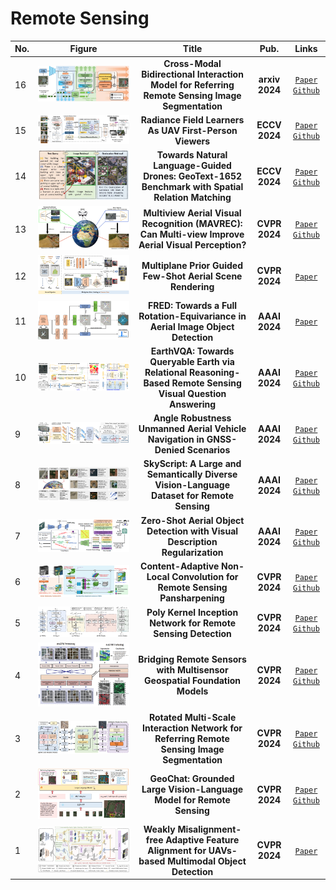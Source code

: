 # Remote Sensing

|No.   |Figure   |Title   |Pub.  |Links|
|-----|:-----:|:-----:|:-----:|:---:|  
|16|![crobim](IM/crobim.png)|__Cross-Modal Bidirectional Interaction Model for Referring Remote Sensing Image Segmentation__|__arxiv 2024__|[`Paper`](https://arxiv.org/pdf/2410.08613v1) [`Github`](https://github.com/HIT-SIRS/CroBIM)| 
|15|![FPV-NeRF](IM/FPV_nerf.png)|__Radiance Field Learners As UAV  First-Person Viewers__|__ECCV 2024__|[`Paper`](https://arxiv.org/pdf/2408.05533) [`Github`](https://fpv-nerf.github.io/)| 
|14|![GeoText](IM/GeoText.png)|__Towards Natural Language-Guided Drones: GeoText-1652 Benchmark with Spatial  Relation Matching__|__ECCV 2024__|[`Paper`](https://arxiv.org/pdf/2311.12751) [`Github`](https://multimodalgeo.github.io/GeoText/)| 
|13|![MAVREC](IM/MAVREC.png)|__Multiview Aerial Visual Recognition (MAVREC): Can Multi-view Improve Aerial Visual Perception?__|__CVPR 2024__|[`Paper`](https://arxiv.org/pdf/2312.04548) [`Github`](https://mavrec.github.io)| 
|12|![MPNERF](IM/MPNERF.png)|__Multiplane Prior Guided Few-Shot Aerial Scene Rendering__|__CVPR 2024__|[`Paper`](https://openaccess.thecvf.com/content/CVPR2024/papers/Gao_Multiplane_Prior_Guided_Few-Shot_Aerial_Scene_Rendering_CVPR_2024_paper.pdf)| 
|11|![fred](IM/fred.png)|__FRED: Towards a Full Rotation-Equivariance in Aerial Image Object Detection__|__AAAI 2024__|[`Paper`](https://arxiv.org/pdf/2401.06159)| 
|10|![EarthVQA](IM/earthvqa.png)|__EarthVQA: Towards Queryable Earth via Relational Reasoning-Based Remote Sensing Visual Question Answering__|__AAAI 2024__|[`Paper`](https://arxiv.org/pdf/2312.12222) [`Github`](https://Junjue-Wang.github.io/homepage/EarthVQA)| 
|9|![angle](IM/angle.png)|__Angle Robustness Unmanned Aerial Vehicle Navigation in GNSS-Denied Scenarios__|__AAAI 2024__|[`Paper`](https://arxiv.org/pdf/2402.02405) [`Github`](https://github.com/Katherine121/AngleRobust)| 
|8|![SkyScript](IM/skyscript.png)|__SkyScript: A Large and Semantically Diverse Vision-Language Dataset for Remote Sensing__|__AAAI 2024__|[`Paper`](https://arxiv.org/pdf/2312.12856) [`Github`](https://github.com/wangzhecheng/SkyScript)| 
|7|![zsd](IM/zsd.png)|__Zero-Shot Aerial Object Detection with Visual Description Regularization__|__AAAI 2024__|[`Paper`](https://arxiv.org/pdf/2402.18233) [`Github`](https://github.com/zq-zang/DescReg)| 
|6|![rspan](IM/rspan.png)|__Content-Adaptive Non-Local Convolution for Remote Sensing Pansharpening__|__CVPR 2024__|[`Paper`](https://openaccess.thecvf.com/content/CVPR2024/papers/Duan_Content-Adaptive_Non-Local_Convolution_for_Remote_Sensing_Pansharpening_CVPR_2024_paper.pdf) [`Github`](https://github.com/duanyll/CANConv)|
|5|![pkinet](IM/pkinet.png)|__Poly Kernel Inception Network for Remote Sensing Detection__|__CVPR 2024__|[`Paper`](https://openaccess.thecvf.com/content/CVPR2024/papers/Cai_Poly_Kernel_Inception_Network_for_Remote_Sensing_Detection_CVPR_2024_paper.pdf) [`Github`](https://github.com/NUST-Machine-Intelligence-Laboratory/PKINet)|
|4|![msgfm](IM/msgfm.png)|__Bridging Remote Sensors with Multisensor Geospatial Foundation Models__|__CVPR 2024__|[`Paper`](https://openaccess.thecvf.com/content/CVPR2024/papers/Han_Bridging_Remote_Sensors_with_Multisensor_Geospatial_Foundation_Models_CVPR_2024_paper.pdf) [`Github`](https://github.com/boranhan/Geospatial_Foundation_Models)|
|3|![RMSIN](IM/RMSIN.png)|__Rotated Multi-Scale Interaction Network for Referring Remote  Sensing Image Segmentation__|__CVPR 2024__|[`Paper`](https://openaccess.thecvf.com/content/CVPR2024/papers/Liu_Rotated_Multi-Scale_Interaction_Network_for_Referring_Remote_Sensing_Image_Segmentation_CVPR_2024_paper.pdf) [`Github`](https://github.com/Lsan2401/RMSIN)|
|2|![geochat](IM/geochat.png)|__GeoChat: Grounded Large Vision-Language Model for Remote Sensing__|__CVPR 2024__|[`Paper`](https://arxiv.org/pdf/2311.15826) [`Github`](https://github.com/mbzuai-oryx/geochat)|
|1|![CSOM](IM/CSOM.png)|__Weakly Misalignment-free Adaptive Feature Alignment for UAVs-based  Multimodal Object Detection__|__CVPR 2024__|[`Paper`](https://openaccess.thecvf.com/content/CVPR2024/papers/Chen_Weakly_Misalignment-free_Adaptive_Feature_Alignment_for_UAVs-based_Multimodal_Object_Detection_CVPR_2024_paper.pdf)|
